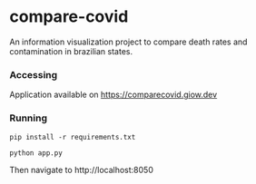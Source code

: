 # compare-covid
An information visualization project to compare death rates and contamination in brazilian states.

### Accessing
Application available on https://comparecovid.giow.dev

### Running
`pip install -r requirements.txt`

`python app.py`

Then navigate to http://localhost:8050
